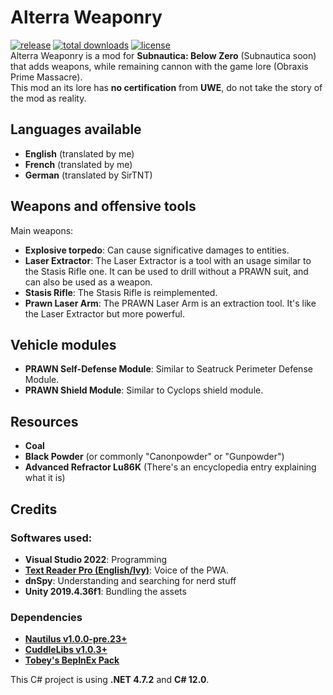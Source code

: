 # Alterra Weaponry
[![release](https://img.shields.io/github/v/release/VELD-Dev/Alterra-Weaponry?color=success&display_name=tag&logo=github&style=flat)](https://github.com/VELD-Dev/Alterra-Weaponry/releases "Last release of the mod")
[![total downloads](https://img.shields.io/github/downloads/VELD-Dev/Alterra-Weaponry/total?color=success&logo=github)](https://github.com/VELD-Dev/Alterra-Weaponry/downloads "Total downloads, including pre-releases, of the mod")
[![license](https://img.shields.io/github/license/VELD-Dev/Alterra-Weaponry)](https://github.com/VELD-Dev/Alterra-Weaponry/blob/main/LICENSE "License")  
Alterra Weaponry is a mod for **Subnautica: Below Zero** (Subnautica soon) that adds weapons, while remaining cannon with the game lore (Obraxis Prime Massacre).  
This mod an its lore has **no certification** from **UWE**, do not take the story of the mod as reality.  

## Languages available
- **English** (translated by me)
- **French** (translated by me)
- **German** (translated by SirTNT)

## Weapons and offensive tools
Main weapons:
- **Explosive torpedo**: Can cause significative damages to entities.
- **Laser Extractor**: The Laser Extractor is a tool with an usage similar to the Stasis Rifle one. It can be used to drill without a PRAWN suit, and can also be used as a weapon.
- **Stasis Rifle**: The Stasis Rifle is reimplemented.
- **Prawn Laser Arm**: The PRAWN Laser Arm is an extraction tool. It's like the Laser Extractor but more powerful.

## Vehicle modules
- **PRAWN Self-Defense Module**: Similar to Seatruck Perimeter Defense Module.  
- **PRAWN Shield Module**: Similar to Cyclops shield module.  

## Resources
- **Coal**
- **Black Powder** (or commonly "Canonpowder" or "Gunpowder")
- **Advanced Refractor Lu86K** (There's an encyclopedia entry explaining what it is)

## Credits
### Softwares used:  
- **Visual Studio 2022**: Programming  
- **[Text Reader Pro (English/Ivy)](https://textreader.pro/)**: Voice of the PWA.  
- **dnSpy**: Understanding and searching for nerd stuff
- **Unity 2019.4.36f1**: Bundling the assets

### Dependencies
- [**Nautilus v1.0.0-pre.23+**](https://github.com/SubnauticaModding/Nautilus/releases)
- [**CuddleLibs v1.0.3+**](https://github.com/VELD-Dev/CuddleLibs)
- [**Tobey's BepInEx Pack**](https://github.com/toebeann/BepInEx.Subnautica/releases)

This C# project is using **.NET 4.7.2** and **C# 12.0**.
